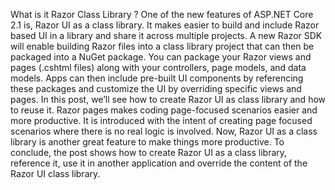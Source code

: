 What is it Razor Class Library ?
One of the new features of ASP.NET Core 2.1 is, Razor UI as a class library. 
It makes easier to build and include Razor based UI in a library and share it across multiple projects. 
A new Razor SDK will enable building Razor files into a class library project that can then be packaged into a NuGet package. 
You can package your Razor views and pages (.cshtml files) along with your controllers, page models, and data models. 
Apps can then include pre-built UI components by referencing these packages and customize the UI by overriding specific views and pages. 
In this post, we’ll see how to create Razor UI as class library and how to reuse it.
Razor pages makes coding page-focused scenarios easier and more productive.
It is introduced with the intent of creating page focused scenarios where there is no real logic is involved. Now,
Razor UI as a class library is another great feature to make things more productive.
To conclude, the post shows how to create Razor UI as a class library, 
reference it, use it in another application and override the content of the Razor UI class library.
